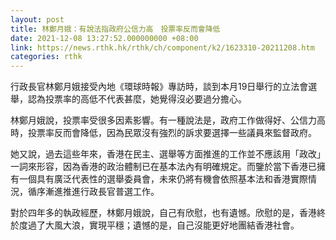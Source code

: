 ```yaml
---
layout: post
title: 林鄭月娥：有說法指政府公信力高　投票率反而會降低
date: 2021-12-08 13:27:52.000000000 +08:00
link: https://news.rthk.hk/rthk/ch/component/k2/1623310-20211208.htm
categories: rthk
---
```


行政長官林鄭月娥接受內地《環球時報》專訪時，談到本月19日舉行的立法會選舉，認為投票率的高低不代表甚麼，她覺得沒必要過分擔心。

林鄭月娥說，投票率受很多因素影響。有一種說法是，政府工作做得好、公信力高時，投票率反而會降低，因為民眾沒有強烈的訴求要選擇一些議員來監督政府。

她又說，過去這些年來，香港在民主、選舉等方面推進的工作並不應該用「政改」一詞來形容，因為香港的政治體制已在基本法內有明確規定。而鑒於當下香港已擁有一個具有廣泛代表性的選舉委員會，未來仍將有機會依照基本法和香港實際情況，循序漸進推進行政長官普選工作。

對於四年多的執政經歷，林鄭月娥說，自己有欣慰，也有遺憾。欣慰的是，香港終於度過了大風大浪，實現平穩；遺憾的是，自己沒能更好地團結香港社會。
